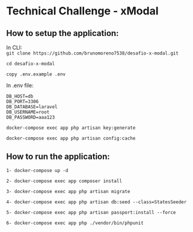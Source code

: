 <h1>Technical Challenge - xModal</h1>

## How to setup the application:
In CLI: 
<br/>
```git clone https://github.com/brunomoreno7538/desafio-x-modal.git```
<br/>

```cd desafio-x-modal```
<br/>

```copy .env.example .env```

In .env file: 
```DB_CONNECTION=mysql
DB_HOST=db
DB_PORT=3306
DB_DATABASE=laravel
DB_USERNAME=root
DB_PASSWORD=aaa123
```

```docker-compose exec app php artisan key:generate```
<br/>

```docker-compose exec app php artisan config:cache```

## How to run the application:
```1- docker-compose up -d```
<br/>

```2- docker-compose exec app composer install```
<br/>

```3- docker-compose exec app php artisan migrate```
<br/>

```4- docker-compose exec app php artisan db:seed --class=StatesSeeder```
<br/>

```5- docker-compose exec app php artisan passport:install --force```
<br/>

```6- docker-compose exec app php ./vendor/bin/phpunit```
<br/>
